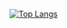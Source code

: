 [![Top Langs](https://github-readme-stats.vercel.app/api/top-langs/?username=aaawwwws&theme=vision-friendly-dark)](https://github.com/anuraghazra/github-readme-stats)
<!--
**aaawwwws/aaawwwws** is a ✨ _special_ ✨ repository because its `README.md` (this file) appears on your GitHub profile.

Here are some ideas to get you started:

- 🔭 I’m currently working on ...
- 🌱 I’m currently learning ...
- 👯 I’m looking to collaborate on ...
- 🤔 I’m looking for help with ...
- 💬 Ask me about ...
- 📫 How to reach me: ...
- 😄 Pronouns: ...
- ⚡ Fun fact: ...
-->
